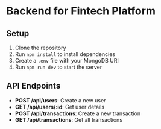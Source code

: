 # Backend for Fintech Platform

## Setup

1. Clone the repository
2. Run `npm install` to install dependencies
3. Create a `.env` file with your MongoDB URI
4. Run `npm run dev` to start the server

## API Endpoints

- **POST /api/users**: Create a new user
- **GET /api/users/:id**: Get user details
- **POST /api/transactions**: Create a new transaction
- **GET /api/transactions**: Get all transactions
